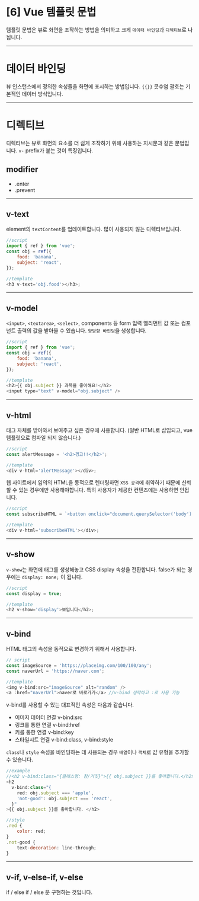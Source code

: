 # [6] Vue 템플릿 문법

템플릿 문법은 뷰로 화면을 조작하는 방법을 의미하고 크게 `데이터 바인딩`과 `디렉티브`로 나뉩니다.

---

# 데이터 바인딩

뷰 인스턴스에서 정의한 속성들을 화면에 표시하는 방법입니다.
`{{}}` 콧수염 괄호는 기본적인 데이터 방식입니다.

---

# 디렉티브

디렉티브는 뷰로 화면의 요소를 더 쉽게 조작하기 위해 사용하는 지시문과 같은 문법입니다. `v-` prefix가 붙는 것이 특징입니다.

## modifier

- .enter
- .prevent

---

## v-text

element의 `textContent`를 업데이트합니다.
많이 사용되지 않는 디렉티브입니다.

```js
//script
import { ref } from 'vue';
const obj = ref({
	food: 'banana',
	subject: 'react',
});

//template
<h3 v-text='obj.food'></h3>;
```

---

## v-model

`<input>`, `<textarea>`, `<select>`, components 등 form 입력 엘리먼트 값 또는 컴포넌트 출력의 값을 받아올 수 있습니다.
`양방향 바인딩`을 생성합니다.

```js
//script
import { ref } from 'vue';
const obj = ref({
	food: 'banana',
	subject: 'react',
});

//template
<h2>{{ obj.subject }} 과목을 좋아해요!</h2>
<input type="text" v-model="obj.subject" />
```

---

## v-html

태그 자체를 받아와서 보여주고 싶은 경우에 사용합니다. (일반 HTML로 삽입되고, vue 템플릿으로 컴파일 되지 않습니다.)

```js
//script
const alertMessage = '<h2>경고!!</h2>';

//template
<div v-html='alertMessage'></div>;
```

웹 사이트에서 임의의 HTML을 동적으로 렌더링하면 `XSS 공격`에 취약하기 때문에 신뢰할 수 있는 경우에만 사용해야합니다. 특히 사용자가 제공한 컨텐츠에는 사용하면 안됩니다.

```js
//script
const subscribeHTML = `<button onclick="document.querySelector('body').style.display='none'">구독</button>`;

//template
<div v-html='subscribeHTML'></div>;
```

---

## v-show

`v-show`는 화면에 태그를 생성해놓고 CSS display 속성을 전환합니다.
false가 되는 경우에는 `display: none;` 이 됩니다.

```js
//script
const display = true;

//template
<h2 v-show='display'>보입니다</h2>;
```

---

## v-bind

HTML 태그의 속성을 동적으로 변경하기 위해서 사용합니다.

```js
// script
const imageSource = 'https://placeimg.com/100/100/any';
const naverUrl = 'https://naver.com';

//template
<img v-bind:src="imageSource" alt="random" />
<a :href="naverUrl">naver로 바로가기</a> //v-bind 생략하고 :로 사용 가능
```

v-bind를 사용할 수 있는 대표적인 속성은 다음과 같습니다.

- 이미지 데이터 연결 v-bind:src
- 링크를 통한 연결 v-bind:href
- 키를 통한 연결 v-bind:key
- 스타일시트 연결 v-bind:class, v-bind:style

`class`나 `style` 속성을 바인딩하는 데 사용되는 경우 `배열`이나 `객체`로 값 유형을 추가할 수 있습니다.

```js
//example
//<h2 v-bind:class="{클래스명: 참/거짓}">{{ obj.subject }}를 좋아합니다.</h2>
<h2
  v-bind:class="{
    red: obj.subject === 'apple',
    'not-good': obj.subject === 'react',
  }"
>{{ obj.subject }}를 좋아합니다. </h2>

//style
.red {
	color: red;
}
.not-good {
	text-decoration: line-through;
}
```

---

## v-if, v-else-if, v-else

if / else if / else 문 구현하는 것입니다.
<template> 엘리먼트에 사용한 경우, 해당 컨텐츠가 조건부 블록으로 추출됩니다.
v-for 우선순위가 v-if 보다 높습니다.

```js
//script
const age = 20;

//template
<h2>당신의 나이는 {{ age }} 입니다.</h2>
<h3 v-if="age > 18">당신은 어른입니다.</h3>
<h3 v-else-if="age > 13 && age < 18">당신은 청소년입니다.</h3>
<h3 v-else>당신은 어린이입니다.</h3>
```

---

## v-for

원본 데이터 기준으로 엘리먼트를 여러번 렌더링 해주는 for문 입니다.
리스트 렌더링 되는 컴포넌트는 key라는 props가 필요합니다.
그 이유는 가상돔에서 리스트 컴포넌트에서 변경된 부분을 감지할 때 key라는 값을 이용하기 때문에 항상 key라는 값이 필요합니다.

key props를 사용하지 않는다면 아래와 같은 에러를 마주하게 됩니다.
`error Elements in iteration expect to have 'v-bind:key' directives`

### 반복과 조건

아래와 같은 예제에서는 배열의 모든 요소가 렌더링되지만 monkey는 화면에 보여지지 않습니다.

```js
//script
const animals = ['monkey', 'rat', 'dog', 'lion'];

//template
<h2 v-for="(el, idx) in animals" :key="idx">
  <span v-if="el !== 'monkey'"> {{ el }}. 인덱스는 {{ idx }} </span>
</h2>
```

불필요한 리스트를 제거하기 위해 <template> 태그를 사용했는데 <template> 태그는 key 처리가 될 수 없다는 에러가 발생했습니다.
`Errors <template> cannot be keyed. Place the key on real elements instead.`
해당 에러는 <h2> 태그에 idx값으로 key를 부여해서 해결할 수 있었습니다.

```js
<template v-for="(el, idx) in animals">
  <h2 v-if="el !== 'monkey'" :key="idx">{{ el }}. 인덱스는 {{ idx }}</h2>
</template>
```

### 중첩 반복

v-for와 v-if는 함께 사용할 수 없습니다.

```js
//script
const users = [
	{ name: 'chlo', job: 'dev', nationality: 'kr', skill: ['html', 'js', 'css'] },
	{
		name: 'david',
		job: 'designer',
		nationality: 'us',
		skill: ['html', 'js', 'css'],
	},
	{
		name: 'john',
		job: 'manager',
		nationality: 'ca',
		skill: ['html', 'js', 'css'],
	},
];

//template
<ul>
  <li v-for="(el, idx) in users" :key="idx">
    이름은 {{ el.name }}, 직업은 {{ el.job }}, 국적은 {{ el.nationality }}
    <p v-for="(skill, idx2) in el.skill" :key="idx2">{{ skill }}</p>
  </li>
</ul>
```

---

## v-pre

특정 엘리먼트를 무시하는데 사용됩니다. v-pre 디렉티브는 Vue 시스템ㅂ에서 해당 엘리먼트는 지시문이 없다는 것을 인식하여 그 엘리먼트 내부의 자식 엘리먼트들을 신경쓰지 않고 건너뛰게 됩니다. -> 컴파일 속도를 증가시킵니다.

## v-once

컴포넌트를 초기에 딱 한번만 렌더링해줍니다. 변동이 없고 정적인 부분을 보여줄 때 사용합니다.

## v-cloak

컴파일이 완료될 때까지 vue 인스턴스를 숨길 수 있습니다. 렌더링되지 않을 때 {{}}이 보였다가 로딩이 완료되면 내용이 출력될 때, 로딩이 완료되기 전까지 보이지 않게 할 때 사용 가능합니다.

> run을 계속 누르게 된다면 JS가 실행됩니다. JS 코드가 실행되기 이전이기 때문에 그 과정에서 숨겨놨던 엘리먼트들이 깜빡이는 현상이 생깁니다. Vue 인스턴스가 제대로 준비되기 전까지 템플렛을 위한 HTML 코드를 숨기고 싶을 때 사용하는 디렉티브입니다.

```css
<style>
  [v-cloak] { display: none; }
</style>
```

```js
<div id="app" v-cloak>
  <div>{{ name }}</div>
  <div>{{ age }}</div>
</div>

<script>
  var testApp = new Vue({
    el: "#app",
    data: {
      name: "vue",
      age: 28
    }
  });
</script>
```

---

# watch 속성

데이터 변화에 따라서 특정 로직을 실행할 수 있습니다.

```vue
<script>
new Vue({
	el: '#app',
	data: {
		num: 10,
	},
	watch: {
		//num이 바뀌면 logText함수를 실행해줌
		num: function () {
			this.logText();
		},
	},
	methods: {
		addNum: function () {
			this.num += 1;
		},
		logText: function () {
			console.log('changed');
		},
	},
});
</script>
```

## computed vs watch

computed : 단순한 값에 대한 계산할 때 사용됩니다. validation, 연산 등
watch : 매번 실행되는게 부담스러운 무거운 로직들에 사용됩니다. 데이터 요청 등

> 대부분의 케이스에 왠만하면 computed를 사용하는 것이 더 적합합니다. 불필요하게 watch를 남발하는 경우에 코드 가독성에 좋지 않습니다.
